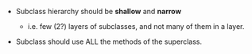 * Subclass hierarchy should be **shallow** and **narrow**
  * i.e. few (2?) layers of subclasses, and not many of them in a layer.

* Subclass should use ALL the methods of the superclass.
